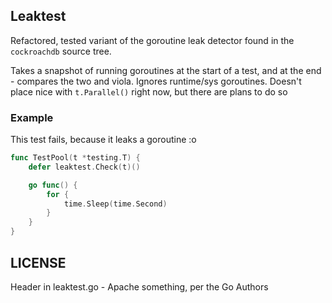 Leaktest
------

Refactored, tested variant of the goroutine leak detector found in the `cockroachdb`
source tree.

Takes a snapshot of running goroutines at the start of a test, and at the end -
compares the two and viola. Ignores runtime/sys goroutines. Doesn't place nice
with `t.Parallel()` right now, but there are plans to do so

### Example

This test fails, because it leaks a goroutine :o

```go
func TestPool(t *testing.T) {
	defer leaktest.Check(t)()

    go func() {
        for {
            time.Sleep(time.Second)
        }
    }
}
```


LICENSE
------
Header in leaktest.go - Apache something, per the Go Authors
